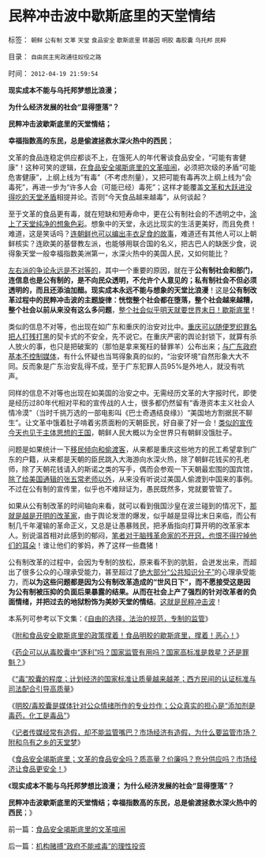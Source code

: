 # 民粹冲击波中歇斯底里的天堂情结

标签： `朝鲜` `公有制` `文革` `天堂` `食品安全` `歇斯底里` `转基因` `明胶` `毒胶囊` `乌托邦` `民粹` 

目录： `自由民主宪政通往奴役之路`

时间： `2012-04-19 21:59:54`

**现实成本不能与乌托邦梦想比浪漫；**

**为什么经济发展的社会“显得堕落”？**

**民粹冲击波歇斯底里的天堂情结；**

**幸福指数高的东民，总是偷渡拯救水深火热中的西民**；

文革的食品连稳定供应都谈不上，在饿死人的年代奢谈食品安全，“可能有害健康”！这种可笑的逻辑，[在食品安全竭斯底里的文革喧闹](../../../2011/6/18/食品安全有成本，不可以无限索求.md)，必须把次级的矛盾“可能危害健康”，上纲上线为“有毒”（不考虑剂量），又把可能有毒再次上纲上线为“会毒死”，再进一步为“许多人会（可能已经）毒死”；这样才能覆盖[文革和大跃进没得吃的天堂矛盾](../../../2009/8/2/英属孟加拉两次大饥荒和经济学家的良心.md)相提并论。否则“今天食品越来越毒”，从何谈起？

至于文革的食品更有毒，就在短缺和短寿命中，更在公有制社会的不透明之中，[涂上了天堂纯净的想象色彩](../../../2012/1/2/愚民三步曲和三层次的愚民：“文过饰非，虚拟正义，以邻为壑”.md)。想象中的天堂，永远比现实的生活更美好，而且免费！难道，这是笑话吗？[连朝鲜也可以编出丰衣足食的故事](../../../2009/6/3/朝鲜是个天堂，衣食住行减肥死都免费.md)，难道还有其他人可以上朝鲜核实？连欧美的基督教左派，也能够用联合国的名义，把古巴人的缺医少食，说得象天堂一般幸福指数美洲第一，水深火热中的美国人民，又如何能比？

[左右派的争论永远是不对等的](../../../2012/3/27/左右不对等，彼此不宜争论.md)，其中一个重要的原因，就在于**公有制社会和部门，连信息也是公有制的，是不向民众透明，不允许个人意见的；私有制社会不但必须透明的，而且还添油加醋。现实成本永远不能与想象的天堂比浪漫**！这是**公有制改革过程中的民粹冲击波的主题旋律：恍惚整个社会都在堕落，整个社会越来越糟，整个社会以前从来没有这么多问题**，[整个社会似乎明天就要世界末日！歇斯底里](../../../2010/5/4/亚特兰蒂斯和基督教的末日情结和“被末日”的恐惧.md)！

类似的信息不对等，也出现在如广东和重庆的治安对比中。[重庆可以随便罗织罪名把人打残打黑](../../../2012/3/7/改革为什么小范围会顺利，大范围难以推进？.md)的契卡式的不安全，先不说它。在重庆严密的舆论封锁下，就算有杀人放火的事，也只是把破案的（那怕是拿来冤枉的替罪羊）公布出来；[与广东政府基本不控制媒体](../../../2009/6/21/舆论诱导推广科学的发展观.md)，有什么怀疑也当骂得象真的似的，“治安环境”自然形象大大不同。反而象是广东治安乱得不成，至于广东犯罪人员95%是外地人，就没有吭声。

同样的信息不对等也出现在如美国的治安之中。无需经历文革的大字报时代，即使是经历过80年代相对平和的宣传战的人士，很多都仍然留有“香港资本主义社会人情冷漠”（当时千挑万选的一部电影叫《巴士奇遇结良缘》）“美国地方割据民不聊生”。让文革中饿着肚子啃着劣质面粉的天朝臣民，好自豪了好一会！[类似的宣传今天也见于主体思想的王国](../../../2010/6/24/支持朝鲜得到了什么？失去了什么？多大的代价？.md)，朝鲜人民大概以为全世界只有朝鲜没饿肚子。

问题是如果统计一下[移民倾向和偷渡客](../../../2010/3/6/向移民倾斜，居民如何实现“安居乐业”呢.md)，从来都是重庆这些地方的民工希望拿到广东的户籍，从来都是天朝的臣民跳入大海游向水深火热，除了朝鲜花钱买的孔老师，除了天朝花钱请入的斯诺之类的写手，偶而会参观一下天朝最宏围的国宾馆，[除了给美国通辑的张五常老师以外](../../../2011/1/2/米塞斯原理和张五常的古董.md)，从来没有听说过美国人偷渡到中国来的事例。不过在公有制的宣传里，似乎也不难辩证为，愚民既然多，党就要管管了。

如果从公有制改革的时间轴向来看，就可以看到俄国沙皇在波兰碰到的情况下，[那就是越是开明的改革家](../../../2010/5/14/用民主要求政府也要用民主约束自已.md)，由于舆论发泄的爆发，似乎越是显得比末日来临，而公有制几千年灌输的革命正义，又总是让愚暴贱民，把矛盾指向打算开明的改革家本人。别说温首相对此感到的郁闷，[笔者对于脑残革命家的不开窍，也恨不得拧掉他们的耳朵](../../../2010/5/14/唯恐天下不乱的革命家.md)！谁让他们的爹妈，养了这样一些蠢猪！

公有制改革的过程中，会因为专制的放松，原来看不到的肮脏，会迸发出来，而超出了很多公众的心理承受能力，甚至超过了[绝大部分“公共知识分子”](../../../2012/3/30/国产公知普遍愚昧，仅有“改变”的共识；.md)的心理承受能力，而**以为这些问题都是因为公有制改革造成的“世风日下”，而不愿接受这是因为公有制被压抑的负面后果暴露的结果。从而在社会上产了强烈的针对改革者的负面情绪，并把过去的地狱粉饰为美妙天堂的情结**。[这就是民粹冲击波](../../../2012/2/11/民粹冲击波！唯恐天下不乱的革命素质.md)！

本系列可参考以下文集：《[自由的选择，法治的规范，专制的监管](../../../2011/7/16/自由的选择，法治的规范，专制的监管.md)》

《[附和食品安全歇斯底里的政策撑着！食品明胶的歇斯底里，撑着！恶心！](../../../2012/4/10/附和食品安全歇斯底里的民粹，撑着！恶心！.md)》

《[药企可以从毒胶囊中“逐利”吗？国家监管有用吗？国家高标准是救星？还是罪魁？](../../../2012/4/18/药企可以从毒胶囊中“逐利”吗？.md)》

《[“毒”胶囊的程度；计划经济的国家标准让质量越来越差；西方民间的认证标准与司法配合引导高质量](../../../2012/4/18/药企可以从毒胶囊中“逐利”吗？.md)》

《[明胶/毒胶囊是媒体针对公众情绪所作的专业炒作；公众真实的担心是“添加剂是毒药，化工是毒品”](../../../2012/4/18/明胶／毒胶囊是媒体的专业炒作.md)》

《[记者传媒经常有造假，却不能监管嘴巴？市场经济有造假，为什么要监管市场？附和乌有之乡的天堂梦](../../../2012/4/19/反对管制传媒的记者们，要求管制各行各业.md)》

《[食品安全竭斯底里；文革的食品安全吗？质高量？价廉吗？充分供应吗？市场经济让食品更安全！](../../../2012/4/19/食品安全竭斯底里的文革喧闹.md)》

《**现实成本不能与乌托邦梦想比浪漫； 为什么经济发展的社会“显得堕落”？**

**民粹冲击波歇斯底里的天堂情结；幸福指数高的东民，总是偷渡拯救水深火热中的西民**；》



前一篇：[食品安全竭斯底里的文革喧闹](../../../2012/4/19/食品安全竭斯底里的文革喧闹.md)

后一篇：[机构赌搏“政府不能戒毒”的理性投资](../../../2012/4/19/机构赌搏“政府不能戒毒”的理性投资.md)